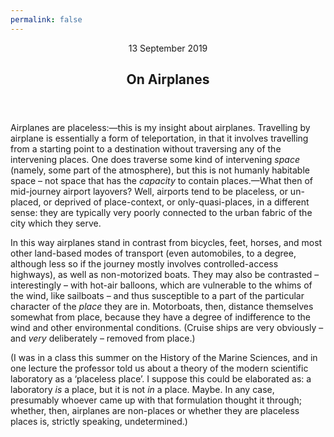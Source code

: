 ```yaml
---
permalink: false
---
```


<meta content="A blog post in which I argue that airplanes are placeless, or alienate us from place.---Not that anyone was arguing otherwise. Really, why would anyone in the industrialized world think of any kind of vehicle as informed by place? Isn&#39;t the purpose of modern motorized vehicles to remove us from place? And will not self-driving cars accomplish this yet more effectively? But I digress." name="description"><link href="/styles.css" rel="stylesheet"><script defer src="/scripts/colour-scheme.js"></script></head><body class="colour-scheme-auto"><div class="container"><main class="mt-2-3 mb-1-1"><article class="full"><header><time class="date block light oblique colour-lighter fs-1-1 lh-1-1" datetime="2019-09-13">13 September 2019</time><h1 class="title bold mb-1-2 fs-3-2 lh-3-2">On Airplanes</h1></header><p>Airplanes are placeless:—this is my insight
about airplanes. Travelling
by airplane is essentially a form of teleportation, in that
it involves travelling from a starting point to a
destination without traversing any of the intervening
places. One does traverse some kind of intervening <em>space</em>
(namely, some part of the atmosphere), but this is not humanly
habitable space – not space that has the <em>capacity</em> to
contain places.—What then of mid-journey airport layovers? Well,
airports tend to be placeless, or un-placed, or deprived of
place-context, or only-quasi-places, in a different sense:
they are typically very poorly connected to the urban fabric
of the city which they serve.</p>
<p>In this way airplanes stand in contrast from bicycles, feet, horses, and most other
land-based modes of transport (even automobiles, to a
degree, although less so if the journey mostly involves
controlled-access highways), as well as non-motorized boats. They may also be contrasted – interestingly – with
hot-air balloons, which are vulnerable to the whims of the
wind, like sailboats – and thus susceptible to a part of
the particular character of the <em>place</em> they are in.
Motorboats, then, distance themselves somewhat from place,
because they have a degree of indifference to the wind
and other environmental conditions. (Cruise ships are very
obviously – and <em>very</em> deliberately – removed from place.)</p>
<p>(I was in a class this summer on the History
of the Marine Sciences, and in one lecture the professor
told us about a theory of the modern scientific laboratory
as a ‘placeless place’. I suppose this could be elaborated
as: a laboratory <em>is</em> a place, but it is not <em>in</em> a place.
Maybe. In any case, presumably whoever came up with that formulation
thought it through; whether, then, airplanes are
non-places or whether they are placeless places is, strictly
speaking, undetermined.)</p>
